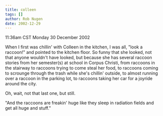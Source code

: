 ```yaml
---
title: colleen
tags: []
author: Rob Nugen
date: 2002-12-29
---
```


<p class=date>11:36am CST Monday 30 December 2002</p>

<p>When I first was chillin' with Colleen in the kitchen, I was all,
"look a raccoon!" and pointed to the kitchen floor.  So funny that she
looked, not that anyone wouldn't have looked, but because she has
several raccoon stories from her semester(s) at school in Corpus
Christi, from raccoons in the stairway to raccoons trying to come
steal her food, to raccoons coming to scrounge through the trash while
she's chillin' outside, to almost running over a raccoon in the
parking lot, to raccoons taking her car for a joyride around the
city.</p>

<p>Oh, wait, not that last one, but still.</p>

<p>"And the raccoons are freakin' huge like they sleep in radiation
fields and get all huge and stuff."</p>
